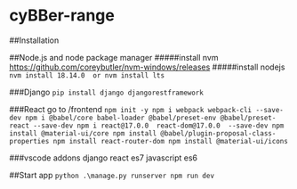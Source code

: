 # cyBBer-range

##Installation


##Node.js and node package manager
#####install nvm
https://github.com/coreybutler/nvm-windows/releases
#####install nodejs
`nvm install 18.14.0  or nvm install lts`


###Django
`pip install django djangorestframework`

###React
go to /frontend
`npm init -y
npm i webpack webpack-cli --save-dev
npm i @babel/core babel-loader @babel/preset-env @babel/preset-react --save-dev
npm i react@17.0.0  react-dom@17.0.0  --save-dev
npm install @material-ui/core
npm install @babel/plugin-proposal-class-properties
npm install react-router-dom
npm install @material-ui/icons`

###vscode addons
django
react es7
javascript es6



##Start app
`python .\manage.py runserver
npm run dev`
